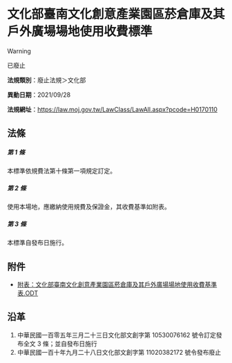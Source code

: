 # 文化部臺南文化創意產業園區菸倉庫及其戶外廣場場地使用收費標準


> [!WARNING]
> 已廢止


**法規類別**：廢止法規＞文化部

**異動日期**：2021/09/28  

**法規網址**：https://law.moj.gov.tw/LawClass/LawAll.aspx?pcode=H0170110



## 法條
##### 第 1 條
本標準依規費法第十條第一項規定訂定。

##### 第 2 條
使用本場地，應繳納使用規費及保證金，其收費基準如附表。

##### 第 3 條
本標準自發布日施行。
## 附件
* [附表：文化部臺南文化創意產業園區菸倉庫及其戶外廣場場地使用收費基準表.ODT](https://law.moj.gov.tw/LawClass/LawGetFile.ashx?FileId=0000176148)
## 沿革
1. 中華民國一百零五年三月二十三日文化部文創字第 10530076162  號令訂定發布全文 3  條；並自發布日施行
1. 中華民國一百十年九月二十八日文化部文創字第 11020382172  號令發布廢止
